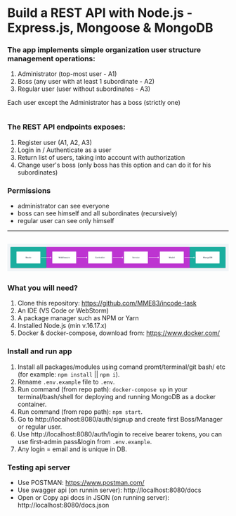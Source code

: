 # Build a REST API with Node.js - Express.js, Mongoose & MongoDB

### The app implements simple organization user structure management operations:

1. Administrator (top-most user - A1)
2. Boss (any user with at least 1 subordinate - A2)
3. Regular user (user without subordinates - A3)

Each user except the Administrator has a boss (strictly one)

```

```

### The REST API endpoints exposes:

1. Register user (A1, A2, A3)
2. Login in / Authenticate as a user
3. Return list of users, taking into account with authorization
4. Change user's boss (only boss has this option and can do it for his subordinates)

### Permissions
- administrator can see everyone
- boss can see himself and all subordinates (recursively)
- regular user can see only himself

-----------------------------------------------------------
![](./diagrams/data-flow-testing.png)
-----------------------------------------------------------
### What you will need?
1. Clone this repository: https://github.com/MME83/incode-task
2. An IDE (VS Code or WebStorm)
3. A package manager such as NPM or Yarn
4. Installed Node.js (min v.16.17.x)
5. Docker & docker-compose, download from: https://www.docker.com/

### Install and run app
1. Install all packages/modules using comand promt/terminal/git bash/ etc (for example: `npm install` || `npm i`).
2. Rename `.env.example` file to `.env`.
3. Run command (from repo path): `docker-compose up` in your terminal/bash/shell for deploying and running MongoDB as a docker container.
4. Run command (from repo path): `npm start`.
5. Go to http://localhost:8080/auth/signup and create first Boss/Manager or regular user.
6. Use http://localhost:8080/auth/login to receive bearer tokens, you can use first-admin pass&login from `.env.example`.
7. Any login = email and is unique in DB.
### Testing api server 
- Use POSTMAN: https://www.postman.com/
- Use swagger api (on runnin server): http://localhost:8080/docs
- Open or Copy api docs in JSON (on running server): http://localhost:8080/docs.json
